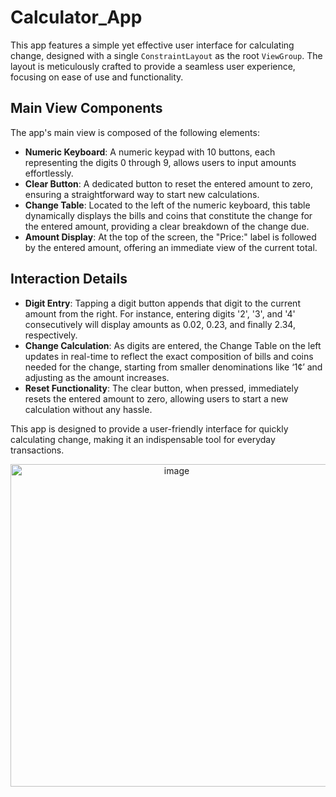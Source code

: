 # Calculator_App

This app features a simple yet effective user interface for calculating change, designed with a single `ConstraintLayout` as the root `ViewGroup`. The layout is meticulously crafted to provide a seamless user experience, focusing on ease of use and functionality.

## Main View Components

The app's main view is composed of the following elements:

- **Numeric Keyboard**: A numeric keypad with 10 buttons, each representing the digits 0 through 9, allows users to input amounts effortlessly.
- **Clear Button**: A dedicated button to reset the entered amount to zero, ensuring a straightforward way to start new calculations.
- **Change Table**: Located to the left of the numeric keyboard, this table dynamically displays the bills and coins that constitute the change for the entered amount, providing a clear breakdown of the change due.
- **Amount Display**: At the top of the screen, the "Price:" label is followed by the entered amount, offering an immediate view of the current total.

## Interaction Details

- **Digit Entry**: Tapping a digit button appends that digit to the current amount from the right. For instance, entering digits '2', '3', and '4' consecutively will display amounts as 0.02, 0.23, and finally 2.34, respectively.
- **Change Calculation**: As digits are entered, the Change Table on the left updates in real-time to reflect the exact composition of bills and coins needed for the change, starting from smaller denominations like ‘1¢’ and adjusting as the amount increases.
- **Reset Functionality**: The clear button, when pressed, immediately resets the entered amount to zero, allowing users to start a new calculation without any hassle.

This app is designed to provide a user-friendly interface for quickly calculating change, making it an indispensable tool for everyday transactions.

<div align="center">
<img width="516" alt="image" src="https://github.com/tusharnama37/Calculator_App/assets/67703426/ca6e7586-e197-4ea0-a71c-19ed0158ad8e">
</div>


